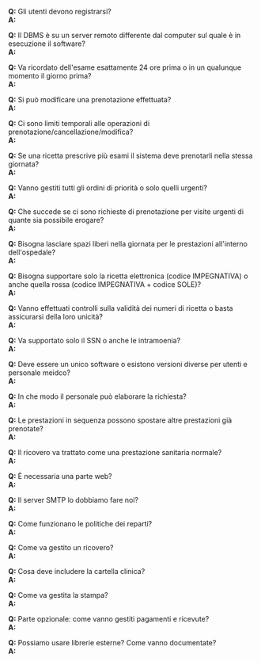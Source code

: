 __Q:__ Gli utenti devono registrarsi?  
__A:__
>

__Q:__ Il DBMS è su un server remoto differente dal computer sul quale è in esecuzione il software?  
__A:__
>

__Q:__ Va ricordato dell'esame esattamente 24 ore prima o in un qualunque momento il giorno prima?  
__A:__
> 

__Q:__ Si può modificare una prenotazione effettuata?  
__A:__ 
> 

__Q:__ Ci sono limiti temporali alle operazioni di prenotazione/cancellazione/modifica?  
__A:__ 
> 

__Q:__ Se una ricetta prescrive più esami il sistema deve prenotarli nella stessa giornata?  
__A:__ 
> 

__Q:__ Vanno gestiti tutti gli ordini di priorità o solo quelli urgenti?  
__A:__ 
> 

__Q:__ Che succede se ci sono richieste di prenotazione per visite urgenti di quante sia possibile erogare?  
__A:__
> 

__Q:__ Bisogna lasciare spazi liberi nella giornata per le prestazioni all'interno dell'ospedale?  
__A:__ 
> 

__Q:__ Bisogna supportare solo la ricetta elettronica (codice IMPEGNATIVA) o anche quella rossa (codice IMPEGNATIVA + codice SOLE)?  
__A:__
> 

__Q:__ Vanno effettuati controlli sulla validità dei numeri di ricetta o basta assicurarsi della loro unicità?  
__A:__
> 

__Q:__ Va supportato solo il SSN o anche le intramoenia?  
__A:__
> 

__Q:__ Deve essere un unico software o esistono versioni diverse per utenti e personale meidco?  
__A:__
>
 
__Q:__ In che modo il personale può elaborare la richiesta?  
__A:__
>

__Q:__ Le prestazioni in sequenza possono spostare altre prestazioni già prenotate?  
__A:__
> 

__Q:__ Il ricovero va trattato come una prestazione sanitaria normale?  
__A:__
> 

__Q:__ È necessaria una parte web?  
__A:__
>
 
__Q:__ Il server SMTP lo dobbiamo fare noi?  
__A:__
>
 
__Q:__ Come funzionano le politiche dei reparti?  
__A:__
>

__Q:__ Come va gestito un ricovero?  
__A:__
> 

__Q:__ Cosa deve includere la cartella clinica?  
__A:__
>

__Q:__ Come va gestita la stampa?  
__A:__
>

__Q:__ Parte opzionale: come vanno gestiti pagamenti e ricevute?  
__A:__
>

__Q:__ Possiamo usare librerie esterne? Come vanno documentate?  
__A:__
> 
